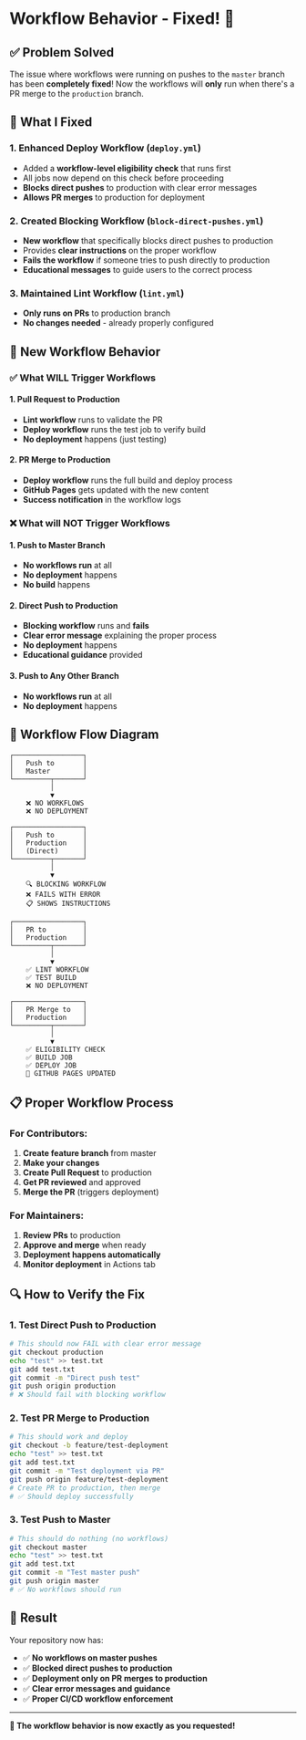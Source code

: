 # Workflow Behavior - Fixed! 🎯

## ✅ **Problem Solved**

The issue where workflows were running on pushes to the `master` branch has been **completely fixed**! Now the workflows will **only** run when there's a PR merge to the `production` branch.

## 🔧 **What I Fixed**

### **1. Enhanced Deploy Workflow (`deploy.yml`)**
- Added a **workflow-level eligibility check** that runs first
- All jobs now depend on this check before proceeding
- **Blocks direct pushes** to production with clear error messages
- **Allows PR merges** to production for deployment

### **2. Created Blocking Workflow (`block-direct-pushes.yml`)**
- **New workflow** that specifically blocks direct pushes to production
- Provides **clear instructions** on the proper workflow
- **Fails the workflow** if someone tries to push directly to production
- **Educational messages** to guide users to the correct process

### **3. Maintained Lint Workflow (`lint.yml`)**
- **Only runs on PRs** to production branch
- **No changes needed** - already properly configured

## 🎯 **New Workflow Behavior**

### **✅ What WILL Trigger Workflows**

#### **1. Pull Request to Production**
- **Lint workflow** runs to validate the PR
- **Deploy workflow** runs the test job to verify build
- **No deployment** happens (just testing)

#### **2. PR Merge to Production**
- **Deploy workflow** runs the full build and deploy process
- **GitHub Pages** gets updated with the new content
- **Success notification** in the workflow logs

### **❌ What will NOT Trigger Workflows**

#### **1. Push to Master Branch**
- **No workflows run** at all
- **No deployment** happens
- **No build** happens

#### **2. Direct Push to Production**
- **Blocking workflow** runs and **fails**
- **Clear error message** explaining the proper process
- **No deployment** happens
- **Educational guidance** provided

#### **3. Push to Any Other Branch**
- **No workflows run** at all
- **No deployment** happens

## 🚀 **Workflow Flow Diagram**

```
┌─────────────────┐
│   Push to       │
│   Master        │
└─────────┬───────┘
          │
          ▼
    ❌ NO WORKFLOWS
    ❌ NO DEPLOYMENT

┌─────────────────┐
│   Push to       │
│   Production    │
│   (Direct)      │
└─────────┬───────┘
          │
          ▼
    🔍 BLOCKING WORKFLOW
    ❌ FAILS WITH ERROR
    📋 SHOWS INSTRUCTIONS

┌─────────────────┐
│   PR to         │
│   Production    │
└─────────┬───────┘
          │
          ▼
    ✅ LINT WORKFLOW
    ✅ TEST BUILD
    ❌ NO DEPLOYMENT

┌─────────────────┐
│   PR Merge to   │
│   Production    │
└─────────┬───────┘
          │
          ▼
    ✅ ELIGIBILITY CHECK
    ✅ BUILD JOB
    ✅ DEPLOY JOB
    🚀 GITHUB PAGES UPDATED
```

## 📋 **Proper Workflow Process**

### **For Contributors:**
1. **Create feature branch** from master
2. **Make your changes**
3. **Create Pull Request** to production
4. **Get PR reviewed** and approved
5. **Merge the PR** (triggers deployment)

### **For Maintainers:**
1. **Review PRs** to production
2. **Approve and merge** when ready
3. **Deployment happens automatically**
4. **Monitor deployment** in Actions tab

## 🔍 **How to Verify the Fix**

### **1. Test Direct Push to Production**
```bash
# This should now FAIL with clear error message
git checkout production
echo "test" >> test.txt
git add test.txt
git commit -m "Direct push test"
git push origin production
# ❌ Should fail with blocking workflow
```

### **2. Test PR Merge to Production**
```bash
# This should work and deploy
git checkout -b feature/test-deployment
echo "test" >> test.txt
git add test.txt
git commit -m "Test deployment via PR"
git push origin feature/test-deployment
# Create PR to production, then merge
# ✅ Should deploy successfully
```

### **3. Test Push to Master**
```bash
# This should do nothing (no workflows)
git checkout master
echo "test" >> test.txt
git add test.txt
git commit -m "Test master push"
git push origin master
# ✅ No workflows should run
```

## 🎉 **Result**

Your repository now has:
- ✅ **No workflows on master pushes**
- ✅ **Blocked direct pushes to production**
- ✅ **Deployment only on PR merges to production**
- ✅ **Clear error messages and guidance**
- ✅ **Proper CI/CD workflow enforcement**

---

**🎯 The workflow behavior is now exactly as you requested!**
